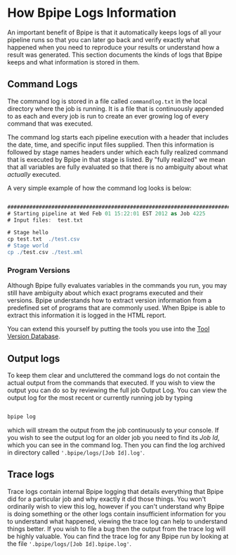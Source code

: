 # How Bpipe Logs Information

An important benefit of Bpipe is that it automatically keeps logs of all your pipeline runs so that you can later go back and verify exactly what happened when you need to reproduce your results or understand how a result was generated.  This section documents the kinds of logs that Bpipe keeps and what information is stored in them.

## Command Logs

The command log is stored in a file called `commandlog.txt` in the local directory where the job is running.  It is a file that is continuously appended to as each and every job is run to create an ever growing log of every command that was executed. 

The command log starts each pipeline execution with a header that includes the date, time, and specific input files supplied.   Then this information is followed by stage names headers under which each fully realized command that is executed by Bpipe in that stage is listed.  By "fully realized" we mean that all variables are fully evaluated so that there is no ambiguity about what *actually* executed. 

A very simple example of how the command log looks is below:
```groovy 

####################################################################################################
# Starting pipeline at Wed Feb 01 15:22:01 EST 2012 as Job 4225
# Input files:  test.txt 

# Stage hello
cp test.txt  ./test.csv
# Stage world
cp ./test.csv ./test.xml
```

### Program Versions

Although Bpipe fully evaluates variables in the commands you run, you may still have ambiguity about which exact programs executed and their versions.  Bpipe understands how to extract version information from a predefined set of programs that are commonly used.  When Bpipe is able to extract this information it is logged in the HTML report. 

You can extend this yourself by putting the tools you use into the [Tool Version Database](Guides/ToolVersionDatabase).

## Output logs

To keep them clear and uncluttered the command logs do not contain the actual output from the commands that executed.   If you wish to view the output you can do so by reviewing the full job Output Log.   You can view the output log for the most recent or currently running job by typing 
```groovy 

bpipe log
```

which will stream the output from the job continuously to your console.  If you wish to see the output log for an older job you need to find its *Job Id*, which you can see in the command log.  Then you can find the log archived in directory called `'.bpipe/logs/[Job Id].log'`.

## Trace logs

Trace logs contain internal Bpipe logging that details everything that Bpipe did for a particular job and why exactly it did those things.   You won't ordinarily wish to view this log, however if you can't understand why Bpipe is doing something or the other logs contain insufficient information for you to understand what happened, viewing the trace log can help to understand things better.  If you wish to file a bug then the output from the trace log will be highly valuable.  You can find the trace log for any Bpipe run by looking at the file `'.bpipe/logs/[Job Id].bpipe.log'`.
